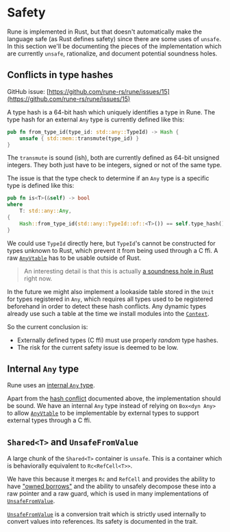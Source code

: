 # Safety

Rune is implemented in Rust, but that doesn't automatically make the language
safe (as Rust defines safety) since there are some uses of `unsafe`. In this
section we'll be documenting the pieces of the implementation which are
currently `unsafe`, rationalize, and document potential soundness holes.

## Conflicts in type hashes

GitHub issue: [https://github.com/rune-rs/rune/issues/15](https://github.com/rune-rs/rune/issues/15)

A type hash is a 64-bit hash which uniquely identifies a type in Rune. The type
hash for an external `Any` type is currently defined like this:

```rust
pub fn from_type_id(type_id: std::any::TypeId) -> Hash {
    unsafe { std::mem::transmute(type_id) }
}
```

The `transmute` is sound (ish), both are currently defined as 64-bit unsigned
integers. They both just have to be integers, signed or not of the same type.

The issue is that the type check to determine if an `Any` type is a specific
type is defined like this:

```rust
pub fn is<T>(&self) -> bool
where
    T: std::any::Any,
{
    Hash::from_type_id(std::any::TypeId::of::<T>()) == self.type_hash()
}
```

We could use `TypeId` directly here, but `TypeId`'s cannot be constructed for
types unknown to Rust, which prevent it from being used through a C ffi. A raw
[`AnyVtable`] has to be usable outside of Rust.

> An interesting detail is that this is actually [a soundness hole in Rust]
> right now.

In the future we might also implement a lookaside table stored in the `Unit` for
types registered in `Any`, which requires all types used to be registered
beforehand in order to detect these hash conflicts. Any dynamic types already
use such a table at the time we install modules into the [`Context`].

So the current conclusion is:
* Externally defined types (C ffi) must use properly *random* type hashes.
* The risk for the current safety issue is deemed to be low.

[`AnyVtable`]: https://github.com/rune-rs/rune/blob/e910fb9/crates/runestick/src/any.rs#L171
[a soundness hole in Rust]: https://github.com/rust-lang/rust/issues/10389
[`Context`]: https://docs.rs/runestick/0.6.16/runestick/struct.Context.html

## Internal `Any` type

Rune uses an [internal `Any` type].

Apart from the [hash conflict](#conflicts-in-type-hashes) documented above, the
implementation should be sound. We have an internal `Any` type instead of
relying on `Box<dyn Any>` to allow [`AnyVtable`] to be implementable by external
types to support external types through a C ffi.

[internal `Any` type]: https://docs.rs/runestick/0/runestick/struct.Any.html
[`AnyVtable`]: https://docs.rs/runestick/0/runestick/struct.AnyVtable.html

## `Shared<T>` and `UnsafeFromValue`

A large chunk of the `Shared<T>` container is `unsafe`. This is a container
which is behaviorally equivalent to `Rc<RefCell<T>>`.

We have this because it merges `Rc` and `RefCell` and provides the ability to
have ["owned borrows"] and the ability to unsafely decompose these into a raw
pointer and a raw guard, which is used in many implementations of
[`UnsafeFromValue`].

[`UnsafeFromValue`] is a conversion trait which is strictly used internally to
convert values into references. Its safety is documented in the trait.

["owned borrows"]: https://docs.rs/runestick/0/runestick/struct.Shared.html#method.owned_ref
[`UnsafeFromValue`]: https://docs.rs/runestick/0/runestick/trait.UnsafeFromValue.html
